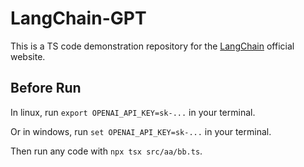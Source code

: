 # LangChain-GPT

This is a TS code demonstration repository for the [LangChain](https://js.langchain.com/docs/getting-started/guide-chat) official website.

## Before Run

In linux, run `export OPENAI_API_KEY=sk-...` in your terminal.

Or in windows, run `set OPENAI_API_KEY=sk-...` in your terminal.

Then run any code with `npx tsx src/aa/bb.ts`.
